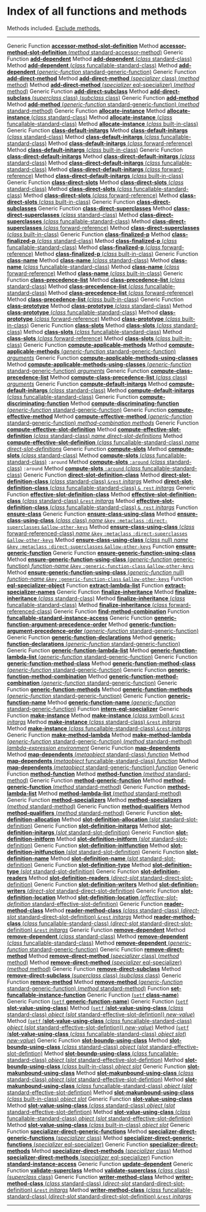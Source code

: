 Index of all functions and methods
==================================

Methods included. [Exclude methods.](/meta-object-protocol/all-no-methods)

  ------------------ --------------------------------------------------------------------------------------------------------------------------------------------------------------------------------------------------------------------------------------------
  Generic Function   [**accessor-method-slot-definition**](/meta-object-protocol/accessor-method-slot-definition)
  Method             [**accessor-method-slot-definition** (*method* standard-accessor-method)](/meta-object-protocol/accessor-method-slot-definition-standard-accessor-method)
  Generic Function   [**add-dependent**](/meta-object-protocol/add-dependent)
  Method             [**add-dependent** (*class* standard-class)](/meta-object-protocol/add-dependent-standard-class)
  Method             [**add-dependent** (*class* funcallable-standard-class)](/meta-object-protocol/add-dependent-funcallable-standard-class)
  Method             [**add-dependent** (*generic-function* standard-generic-function)](/meta-object-protocol/add-dependent-standard-generic-function)
  Generic Function   [**add-direct-method**](/meta-object-protocol/add-direct-method)
  Method             [**add-direct-method** (*specializer* class) (*method* method)](/meta-object-protocol/add-direct-method-class)
  Method             [**add-direct-method** (*specializer* eql-specializer) (*method* method)](/meta-object-protocol/add-direct-method-eql-specializer)
  Generic Function   [**add-direct-subclass**](/meta-object-protocol/add-direct-subclass)
  Method             [**add-direct-subclass** (*superclass* class) (*subclass* class)](/meta-object-protocol/add-direct-subclass-class-class)
  Generic Function   [**add-method**](/meta-object-protocol/add-method)
  Method             [**add-method** (*generic-function* standard-generic-function) (*method* standard-method)](/meta-object-protocol/add-method-standard-generic-function-standard-method)
  Generic Function   [**allocate-instance**](/meta-object-protocol/allocate-instance)
  Method             [**allocate-instance** (*class* standard-class)](/meta-object-protocol/allocate-instance-standard-class)
  Method             [**allocate-instance** (*class* funcallable-standard-class)](/meta-object-protocol/allocate-instance-funcallable-standard-class)
  Method             [**allocate-instance** (*class* built-in-class)](/meta-object-protocol/allocate-instance-built-in-class)
  Generic Function   [**class-default-initargs**](/meta-object-protocol/class-default-initargs)
  Method             [**class-default-initargs** (*class* standard-class)](/meta-object-protocol/class-default-initargs-standard-class)
  Method             [**class-default-initargs** (*class* funcallable-standard-class)](/meta-object-protocol/class-default-initargs-funcallable-standard-class)
  Method             [**class-default-initargs** (*class* forward-reference)](/meta-object-protocol/class-default-initargs-forward-referenced-class)
  Method             [**class-default-initargs** (*class* built-in-class)](/meta-object-protocol/class-default-initargs-built-in-class)
  Generic Function   [**class-direct-default-initargs**](/meta-object-protocol/class-direct-default-initargs)
  Method             [**class-direct-default-initargs** (*class* standard-class)](/meta-object-protocol/class-direct-default-initargs-standard-class)
  Method             [**class-direct-default-initargs** (*class* funcallable-standard-class)](/meta-object-protocol/class-direct-default-initargs-funcallable-standard-class)
  Method             [**class-direct-default-initargs** (*class* forward-reference)](/meta-object-protocol/class-direct-default-initargs-forward-referenced-class)
  Method             [**class-direct-default-initargs** (*class* built-in-class)](/meta-object-protocol/class-direct-default-initargs-built-in-class)
  Generic Function   [**class-direct-slots**](/meta-object-protocol/class-direct-slots)
  Method             [**class-direct-slots** (*class* standard-class)](/meta-object-protocol/class-direct-slots-standard-class)
  Method             [**class-direct-slots** (*class* funcallable-standard-class)](/meta-object-protocol/class-direct-slots-funcallable-standard-class)
  Method             [**class-direct-slots** (*class* forward-reference)](/meta-object-protocol/class-direct-slots-forward-referenced-class)
  Method             [**class-direct-slots** (*class* built-in-class)](/meta-object-protocol/class-direct-slots-built-in-class)
  Generic Function   [**class-direct-subclasses**](/meta-object-protocol/class-direct-subclasses)
  Generic Function   [**class-direct-superclasses**](/meta-object-protocol/class-direct-superclasses)
  Method             [**class-direct-superclasses** (*class* standard-class)](/meta-object-protocol/class-direct-superclasses-standard-class)
  Method             [**class-direct-superclasses** (*class* funcallable-standard-class)](/meta-object-protocol/class-direct-superclasses-funcallable-standard-class)
  Method             [**class-direct-superclasses** (*class* forward-reference)](/meta-object-protocol/class-direct-superclasses-forward-referenced-class)
  Method             [**class-direct-superclasses** (*class* built-in-class)](/meta-object-protocol/class-direct-superclasses-built-in-class)
  Generic Function   [**class-finalized-p**](/meta-object-protocol/class-finalized-p)
  Method             [**class-finalized-p** (*class* standard-class)](/meta-object-protocol/class-finalized-p-standard-class)
  Method             [**class-finalized-p** (*class* funcallable-standard-class)](/meta-object-protocol/class-finalized-p-funcallable-standard-class)
  Method             [**class-finalized-p** (*class* forward-reference)](/meta-object-protocol/class-finalized-p-forward-referenced-class)
  Method             [**class-finalized-p** (*class* built-in-class)](/meta-object-protocol/class-finalized-p-built-in-class)
  Generic Function   [**class-name**](/meta-object-protocol/class-name)
  Method             [**class-name** (*class* standard-class)](/meta-object-protocol/class-name-standard-class)
  Method             [**class-name** (*class* funcallable-standard-class)](/meta-object-protocol/class-name-funcallable-standard-class)
  Method             [**class-name** (*class* forward-reference)](/meta-object-protocol/class-name-forward-referenced-class)
  Method             [**class-name** (*class* built-in-class)](/meta-object-protocol/class-name-built-in-class)
  Generic Function   [**class-precedence-list**](/meta-object-protocol/class-precedence-list)
  Method             [**class-precedence-list** (*class* standard-class)](/meta-object-protocol/class-precedence-list-standard-class)
  Method             [**class-precedence-list** (*class* funcallable-standard-class)](/meta-object-protocol/class-precedence-list-funcallable-standard-class)
  Method             [**class-precedence-list** (*class* forward-reference)](/meta-object-protocol/class-precedence-list-forward-referenced-class)
  Method             [**class-precedence-list** (*class* built-in-class)](/meta-object-protocol/class-precedence-list-built-in-class)
  Generic Function   [**class-prototype**](/meta-object-protocol/class-prototype)
  Method             [**class-prototype** (*class* standard-class)](/meta-object-protocol/class-prototype-standard-class)
  Method             [**class-prototype** (*class* funcallable-standard-class)](/meta-object-protocol/class-prototype-funcallable-standard-class)
  Method             [**class-prototype** (*class* forward-reference)](/meta-object-protocol/class-prototype-forward-referenced-class)
  Method             [**class-prototype** (*class* built-in-class)](/meta-object-protocol/class-prototype-built-in-class)
  Generic Function   [**class-slots**](/meta-object-protocol/class-slots)
  Method             [**class-slots** (*class* standard-class)](/meta-object-protocol/class-slots-standard-class)
  Method             [**class-slots** (*class* funcallable-standard-class)](/meta-object-protocol/class-slots-funcallable-standard-class)
  Method             [**class-slots** (*class* forward-reference)](/meta-object-protocol/class-slots-forward-referenced-class)
  Method             [**class-slots** (*class* built-in-class)](/meta-object-protocol/class-slots-built-in-class)
  Generic Function   [**compute-applicable-methods**](/meta-object-protocol/compute-applicable-methods)
  Method             [**compute-applicable-methods** (*generic-function* standard-generic-function) *arguments*](/meta-object-protocol/compute-applicable-methods-standard-generic-function)
  Generic Function   [**compute-applicable-methods-using-classes**](/meta-object-protocol/compute-applicable-methods-using-classes)
  Method             [**compute-applicable-methods-using-classes** (*generic-function* standard-generic-function) *arguments*](/meta-object-protocol/compute-applicable-methods-using-classes-standard-generic-function)
  Generic Function   [**compute-class-precedence-list**](/meta-object-protocol/compute-class-precedence-list)
  Method             [**compute-class-precedence-list** (*class* class) *arguments*](/meta-object-protocol/compute-class-precedence-list-class)
  Generic Function   [**compute-default-initargs**](/meta-object-protocol/compute-default-initargs)
  Method             [**compute-default-initargs** (*class* standard-class)](/meta-object-protocol/compute-default-initargs-standard-class)
  Method             [**compute-default-initargs** (*class* funcallable-standard-class)](/meta-object-protocol/compute-default-initargs-funcallable-standard-class)
  Generic Function   [**compute-discriminating-function**](/meta-object-protocol/compute-discriminating-function)
  Method             [**compute-discriminating-function** (*generic-function* standard-generic-function)](/meta-object-protocol/compute-discriminating-function-standard-generic-function)
  Generic Function   [**compute-effective-method**](/meta-object-protocol/compute-effective-method)
  Method             [**compute-effective-method** (*generic-function* standard-generic-function) *method-combination* *methods*](/meta-object-protocol/compute-effective-method-standard-generic-function)
  Generic Function   [**compute-effective-slot-definition**](/meta-object-protocol/compute-effective-slot-definition)
  Method             [**compute-effective-slot-definition** (*class* standard-class) *name* *direct-slot-definitions*](/meta-object-protocol/compute-effective-slot-definition-standard-class)
  Method             [**compute-effective-slot-definition** (*class* funcallable-standard-class) *name* *direct-slot-definitions*](/meta-object-protocol/compute-effective-slot-definition-funcallable-standard-class)
  Generic Function   [**compute-slots**](/meta-object-protocol/compute-slots)
  Method             [**compute-slots** (*class* standard-class)](/meta-object-protocol/compute-slots-standard-class)
  Method             [**compute-slots** (*class* funcallable-standard-class)](/meta-object-protocol/compute-slots-funcallable-standard-class)
  `:around` Method   [**compute-slots** `:around` (*class* standard-class)](/meta-object-protocol/compute-slots-around-standard-class)
  `:around` Method   [**compute-slots** `:around` (*class* funcallable-standard-class)](/meta-object-protocol/compute-slots-around-funcallable-standard-class)
  Generic Function   [**direct-slot-definition-class**](/meta-object-protocol/direct-slot-definition-class)
  Method             [**direct-slot-definition-class** (*class* standard-class) `&rest` *initargs*](/meta-object-protocol/direct-slot-definition-class-standard-class)
  Method             [**direct-slot-definition-class** (*class* funcallable-standard-class) `& rest` *initargs*](/meta-object-protocol/direct-slot-definition-class-funcallable-standard-class)
  Generic Function   [**effective-slot-definition-class**](/meta-object-protocol/effective-slot-definition-class)
  Method             [**effective-slot-definition-class** (*class* standard-class) `&rest` *initargs*](/meta-object-protocol/effective-slot-definition-class-standard-class)
  Method             [**effective-slot-definition-class** (*class* funcallable-standard-class) `& rest` *initargs*](/meta-object-protocol/effective-slot-definition-class-funcallable-standard-class)
  Function           [**ensure-class**](/meta-object-protocol/ensure-class)
  Generic Function   [**ensure-class-using-class**](/meta-object-protocol/ensure-class-using-class)
  Method             [**ensure-class-using-class** (*class* class) *name* `&key` `:metaclass` `:direct-superclasses` `&allow-other-keys`](/meta-object-protocol/ensure-class-using-class-class)
  Method             [**ensure-class-using-class** (*class* forward-referenced-class) *name* `&key` `:metaclass` `:direct-superclasses` `&allow-other-keys`](/meta-object-protocol/ensure-class-using-class-forward-referenced-class)
  Method             [**ensure-class-using-class** (*class* null) *name* `&key` `:metaclass` `:direct-superclasses` `&allow-other-keys`](/meta-object-protocol/ensure-class-using-class-null)
  Function           [**ensure-generic-function**](/meta-object-protocol/ensure-generic-function)
  Generic Function   [**ensure-generic-function-using-class**](/meta-object-protocol/ensure-generic-function-using-class)
  Method             [**ensure-generic-function-using-class** (*generic-function* generic-function) *function-name* `&key` `:generic-function-class` `&allow-other-keys`](/meta-object-protocol/ensure-generic-function-using-class-generic-function)
  Method             [**ensure-generic-function-using-class** (*generic-function* null) *function-name* `&key` `:generic-function-class` `&allow-other-keys`](/meta-object-protocol/ensure-generic-function-using-class-null)
  Function           [**eql-specializer-object**](/meta-object-protocol/eql-specializer-object)
  Function           [**extract-lambda-list**](/meta-object-protocol/extract-lambda-list)
  Function           [**extract-specializer-names**](/meta-object-protocol/extract-specializer-names)
  Generic Function   [**finalize-inheritance**](/meta-object-protocol/finalize-inheritance)
  Method             [**finalize-inheritance** (*class* standard-class)](/meta-object-protocol/finalize-inheritance-standard-class)
  Method             [**finalize-inheritance** (*class* funcallable-standard-class)](/meta-object-protocol/finalize-inheritance-funcallable-standard-class)
  Method             [**finalize-inheritance** (*class* forward-referenced-class)](/meta-object-protocol/finalize-inheritance-forward-referenced-class)
  Generic Function   [**find-method-combination**](/meta-object-protocol/find-method-combination)
  Function           [**funcallable-standard-instance-access**](/meta-object-protocol/funcallable-standard-instance-access)
  Generic Function   [**generic-function-argument-precedence-order**](/meta-object-protocol/generic-function-argument-precedence-order)
  Method             [**generic-function-argument-precedence-order** (*generic-function* standard-generic-function)](/meta-object-protocol/generic-function-argument-precedence-order-standard-generic-function)
  Generic Function   [**generic-function-declarations**](/meta-object-protocol/generic-function-declarations)
  Method             [**generic-function-declarations** (*generic-function* standard-generic-function)](/meta-object-protocol/generic-function-declarations-standard-generic-function)
  Generic Function   [**generic-function-lambda-list**](/meta-object-protocol/generic-function-lambda-list)
  Method             [**generic-function-lambda-list** (*generic-function* standard-generic-function)](/meta-object-protocol/generic-function-lambda-list-standard-generic-function)
  Generic Function   [**generic-function-method-class**](/meta-object-protocol/generic-function-method-class)
  Method             [**generic-function-method-class** (*generic-function* standard-generic-function)](/meta-object-protocol/generic-function-method-class-standard-generic-function)
  Generic Function   [**generic-function-method-combination**](/meta-object-protocol/generic-function-method-combination)
  Method             [**generic-function-method-combination** (*generic-function* standard-generic-function)](/meta-object-protocol/generic-function-method-combination-standard-generic-function)
  Generic Function   [**generic-function-methods**](/meta-object-protocol/generic-function-methods)
  Method             [**generic-function-methods** (*generic-function* standard-generic-function)](/meta-object-protocol/generic-function-methods-standard-generic-function)
  Generic Function   [**generic-function-name**](/meta-object-protocol/generic-function-name)
  Method             [**generic-function-name** (*generic-function* standard-generic-function)](/meta-object-protocol/generic-function-name-standard-generic-function)
  Function           [**intern-eql-specializer**](/meta-object-protocol/intern-eql-specializer)
  Generic Function   [**make-instance**](/meta-object-protocol/make-instance)
  Method             [**make-instance** (*class* symbol) `&rest` *initargs*](/meta-object-protocol/make-instance-symbol)
  Method             [**make-instance** (*class* standard-class) `&rest` *initargs*](/meta-object-protocol/make-instance-standard-class)
  Method             [**make-instance** (*class* funcallable-standard-class) `&rest` *initargs*](/meta-object-protocol/make-instance-funcallable-standard-class)
  Generic Function   [**make-method-lambda**](/meta-object-protocol/make-method-lambda)
  Method             [**make-method-lambda** (*generic-function* standard-generic-function) (*method* standard-method) *lambda-expression* *environment*](/meta-object-protocol/make-method-lambda-symbol)
  Generic Function   [**map-dependents**](/meta-object-protocol/map-dependents)
  Method             [**map-dependents** (*metaobject* standard-class) *function*](/meta-object-protocol/map-dependents-standard-class)
  Method             [**map-dependents** (*metaobject* funcallable-standard-class) *function*](/meta-object-protocol/map-dependents-funcallable-standard-class)
  Method             [**map-dependents** (*metaobject* standard-generic-function) *function*](/meta-object-protocol/map-dependents-standard-generic-function)
  Generic Function   [**method-function**](/meta-object-protocol/method-function)
  Method             [**method-function** (*method* standard-method)](/meta-object-protocol/method-function-standard-method)
  Generic Function   [**method-generic-function**](/meta-object-protocol/method-generic-function)
  Method             [**method-generic-function** (*method* standard-method)](/meta-object-protocol/method-generic-function-standard-method)
  Generic Function   [**method-lambda-list**](/meta-object-protocol/method-lambda-list)
  Method             [**method-lambda-list** (*method* standard-method)](/meta-object-protocol/method-lambda-list-standard-method)
  Generic Function   [**method-specializers**](/meta-object-protocol/method-specializers)
  Method             [**method-specializers** (*method* standard-method)](/meta-object-protocol/method-specializers-standard-method)
  Generic Function   [**method-qualifiers**](/meta-object-protocol/method-qualifiers)
  Method             [**method-qualifiers** (*method* standard-method)](/meta-object-protocol/method-qualifiers-standard-method)
  Generic Function   [**slot-definition-allocation**](/meta-object-protocol/slot-definition-allocation)
  Method             [**slot-definition-allocation** (*slot* standard-slot-definition)](/meta-object-protocol/slot-definition-allocation-standard-slot-definition)
  Generic Function   [**slot-definition-initargs**](/meta-object-protocol/slot-definition-initargs)
  Method             [**slot-definition-initargs** (*slot* standard-slot-definition)](/meta-object-protocol/slot-definition-initargs-standard-slot-definition)
  Generic Function   [**slot-definition-initform**](/meta-object-protocol/slot-definition-initform)
  Method             [**slot-definition-initform** (*slot* standard-slot-definition)](/meta-object-protocol/slot-definition-initform-standard-slot-definition)
  Generic Function   [**slot-definition-initfunction**](/meta-object-protocol/slot-definition-initfunction)
  Method             [**slot-definition-initfunction** (*slot* standard-slot-definition)](/meta-object-protocol/slot-definition-initfunction-standard-slot-definition)
  Generic Function   [**slot-definition-name**](/meta-object-protocol/slot-definition-name)
  Method             [**slot-definition-name** (*slot* standard-slot-definition)](/meta-object-protocol/slot-definition-name-standard-slot-definition)
  Generic Function   [**slot-definition-type**](/meta-object-protocol/slot-definition-type)
  Method             [**slot-definition-type** (*slot* standard-slot-definition)](/meta-object-protocol/slot-definition-type-standard-slot-definition)
  Generic Function   [**slot-definition-readers**](/meta-object-protocol/slot-definition-readers)
  Method             [**slot-definition-readers** (*direct-slot* standard-direct-slot-definition)](/meta-object-protocol/slot-definition-readers-standard-direct-slot-definition)
  Generic Function   [**slot-definition-writers**](/meta-object-protocol/slot-definition-writers)
  Method             [**slot-definition-writers** (*direct-slot* standard-direct-slot-definition)](/meta-object-protocol/slot-definition-writers-standard-direct-slot-definition)
  Generic Function   [**slot-definition-location**](/meta-object-protocol/slot-definition-location)
  Method             [**slot-definition-location** (*effective-slot-definition* standard-effective-slot-definition)](/meta-object-protocol/slot-definition-location-standard-effective-slot-definition)
  Generic Function   [**reader-method-class**](/meta-object-protocol/reader-method-class)
  Method             [**reader-method-class** (*class* standard-class) (*direct-slot* standard-direct-slot-definition) `&rest` *initargs*](/meta-object-protocol/reader-method-class-standard-class-standard-direct-slot-definition)
  Method             [**reader-method-class** (*class* funcallable-standard-class) (*direct-slot* standard-direct-slot-definition) `&rest` *initargs*](/meta-object-protocol/reader-method-class-funcallable-standard-class-standard-direct-slot-definition)
  Generic Function   [**remove-dependent**](/meta-object-protocol/remove-dependent)
  Method             [**remove-dependent** (*class* standard-class)](/meta-object-protocol/remove-dependent-standard-class)
  Method             [**remove-dependent** (*class* funcallable-standard-class)](/meta-object-protocol/remove-dependent-funcallable-standard-class)
  Method             [**remove-dependent** (*generic-function* standard-generic-function)](/meta-object-protocol/remove-dependent-standard-generic-function)
  Generic Function   [**remove-direct-method**](/meta-object-protocol/remove-direct-method)
  Method             [**remove-direct-method** (*specializer* class) (*method* method)](/meta-object-protocol/remove-direct-method-class)
  Method             [**remove-direct-method** (*specializer* eql-specializer) (*method* method)](/meta-object-protocol/remove-direct-method-eql-specializer)
  Generic Function   [**remove-direct-subclass**](/meta-object-protocol/remove-direct-subclass)
  Method             [**remove-direct-subclass** (*superclass* class) (*subclass* class)](/meta-object-protocol/remove-direct-subclass-class-class)
  Generic Function   [**remove-method**](/meta-object-protocol/remove-method)
  Method             [**remove-method** (*generic-function* standard-generic-function) (*method* standard-method)](/meta-object-protocol/remove-method-standard-generic-function-standard-method)
  Function           [**set-funcallable-instance-function**](/meta-object-protocol/set-funcallable-instance-function)
  Generic Function   [(`setf` **class-name**)](/meta-object-protocol/setf-class-name)
  Generic Function   [(`setf` **generic-function-name**)](/meta-object-protocol/setf-generic-function-name)
  Generic Function   [(`setf` **slot-value-using-class**)](/meta-object-protocol/setf-slot-value-using-class)
  Method             [(`setf` (**slot-value-using-class** (*class* standard-class) *object* (*slot* standard-effective-slot-defintion)) *new-value*)](/meta-object-protocol/setf-slot-value-using-class-standard-class-standard-effective-slot-definition)
  Method             [(`setf` (**slot-value-using-class** (*class* funcallable-standard-class) *object* (*slot* standard-effective-slot-defintion)) *new-value*)](/meta-object-protocol/setf-slot-value-using-class-funcallable-standard-class-standard-effective-slot-definition)
  Method             [(`setf` (**slot-value-using-class** (*class* funcallable-standard-class) *object* *slot*) *new-value*)](/meta-object-protocol/setf-slot-value-using-class-built-in-class)
  Generic Function   [**slot-boundp-using-class**](/meta-object-protocol/slot-boundp-using-class)
  Method             [**slot-boundp-using-class** (*class* standard-class) *object* (*slot* standard-effective-slot-defintion)](/meta-object-protocol/slot-boundp-using-class-standard-class-standard-effective-slot-definition)
  Method             [**slot-boundp-using-class** (*class* funcallable-standard-class) *object* (*slot* standard-effective-slot-defintion)](/meta-object-protocol/slot-boundp-using-class-funcallable-standard-class-standard-effective-slot-definition)
  Method             [**slot-boundp-using-class** (*class* built-in-class) *object* *slot*](/meta-object-protocol/slot-boundp-using-class-built-in-class)
  Generic Function   [**slot-makunbound-using-class**](/meta-object-protocol/slot-makunbound-using-class)
  Method             [**slot-makunbound-using-class** (*class* standard-class) *object* (*slot* standard-effective-slot-defintion)](/meta-object-protocol/slot-makunbound-using-class-standard-class-standard-effective-slot-definition)
  Method             [**slot-makunbound-using-class** (*class* funcallable-standard-class) *object* (*slot* standard-effective-slot-defintion)](/meta-object-protocol/slot-makunbound-using-class-funcallable-standard-class-standard-effective-slot-definition)
  Method             [**slot-makunbound-using-class** (*class* built-in-class) *object* *slot*](/meta-object-protocol/slot-makunbound-using-class-built-in-class)
  Generic Function   [**slot-value-using-class**](/meta-object-protocol/slot-value-using-class)
  Method             [**slot-value-using-class** (*class* standard-class) *object* (*slot* standard-effective-slot-defintion)](/meta-object-protocol/slot-value-using-class-standard-class-standard-effective-slot-definition)
  Method             [**slot-value-using-class** (*class* funcallable-standard-class) *object* (*slot* standard-effective-slot-defintion)](/meta-object-protocol/slot-value-using-class-funcallable-standard-class-standard-effective-slot-definition)
  Method             [**slot-value-using-class** (*class* built-in-class) *object* *slot*](/meta-object-protocol/slot-value-using-class-built-in-class)
  Generic Function   [**specializer-direct-generic-functions**](/meta-object-protocol/specializer-direct-generic-functions)
  Method             [**specializer-direct-generic-functions** (*specializer* class)](/meta-object-protocol/specializer-direct-generic-functions-class)
  Method             [**specializer-direct-generic-functions** (*specializer* eql-specializer)](/meta-object-protocol/specializer-direct-generic-functions-eql-specializer)
  Generic Function   [**specializer-direct-methods**](/meta-object-protocol/specializer-direct-methods)
  Method             [**specializer-direct-methods** (*specializer* class)](/meta-object-protocol/specializer-direct-methods-class)
  Method             [**specializer-direct-methods** (*specializer* eql-specializer)](/meta-object-protocol/specializer-direct-methods-eql-specializer)
  Function           [**standard-instance-access**](/meta-object-protocol/standard-instance-access)
  Generic Function   [**update-dependent**](/meta-object-protocol/update-dependent)
  Generic Function   [**validate-superclass**](/meta-object-protocol/validate-superclass)
  Method             [**validate-superclass** (*class* class) (*superclass* class)](/meta-object-protocol/validate-superclass-class-class)
  Generic Function   [**writer-method-class**](/meta-object-protocol/writer-method-class)
  Method             [**writer-method-class** (*class* standard-class) (*direct-slot* standard-direct-slot-definition) `&rest` *initargs*](/meta-object-protocol/writer-method-class-standard-class-standard-direct-slot-definition)
  Method             [**writer-method-class** (*class* funcallable-standard-class) (*direct-slot* standard-direct-slot-definition) `&rest` *initargs*](/meta-object-protocol/writer-method-class-funcallable-standard-class-standard-direct-slot-definition)
  ------------------ --------------------------------------------------------------------------------------------------------------------------------------------------------------------------------------------------------------------------------------------


